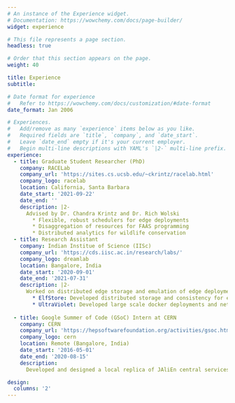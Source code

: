 ```yaml
---
# An instance of the Experience widget.
# Documentation: https://wowchemy.com/docs/page-builder/
widget: experience

# This file represents a page section.
headless: true

# Order that this section appears on the page.
weight: 40

title: Experience
subtitle:

# Date format for experience
#   Refer to https://wowchemy.com/docs/customization/#date-format
date_format: Jan 2006

# Experiences.
#   Add/remove as many `experience` items below as you like.
#   Required fields are `title`, `company`, and `date_start`.
#   Leave `date_end` empty if it's your current employer.
#   Begin multi-line descriptions with YAML's `|2-` multi-line prefix.
experience:
  - title: Graduate Student Researcher (PhD)
    company: RACELab
    company_url: 'https://sites.cs.ucsb.edu/~ckrintz/racelab.html'
    company_logo: racelab
    location: California, Santa Barbara
    date_start: '2021-09-22'
    date_end: ''
    description: |2- 
      Advised by Dr. Chandra Krintz and Dr. Rich Wolski
        * Flexible, robust schedulers for edge deployments  
        * Disaggregation of resources for FAAS programming
        * Distributed analytics for wildlife conservation
  - title: Research Assistant
    company: Indian Institue of Science (IISc)
    company_url: 'https://cds.iisc.ac.in/research/labs/'
    company_logo: dreamlab
    location: Bangalore, India
    date_start: '2020-09-01'
    date_end: '2021-07-31'
    description: |2-
      Worked on distributed edge storage and emulation of edge deployments
        * ElfStore: Developed distributed storage and consistency for edge devices such as raspberry pis, nanos, etc
        * UltraViolet: Developed large scale docker deployments and network configurations to emulate IoT architectures        
        
  - title: Google Summer of Code (GSoC) Intern at CERN
    company: CERN
    company_url: 'https://hepsoftwarefoundation.org/activities/gsoc.html'
    company_logo: cern
    location: Remote (Bangalore, India)
    date_start: '2016-05-01'
    date_end: '2020-08-15'
    description: 
      Developed and designed a local replica of JAliEn central services for research and development. Containerised JAliEn, ALICE’s grid computing middleware, using docker deployments for developers to perform local testing and development. Accepted as Google Summer of Code proposal for the CERN ALICE project. Report can be found {{< staticref "https://medium.com/@animesh.leo/google-summer-of-code-2020-finale-4557564b9996" "newtab" >}} here {{< / staticref >}}

design:
  columns: '2'
---
```

